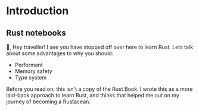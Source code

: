 # Introduction

## Rust notebooks

👋, Hey traveller! I see you have stopped off over here to learn Rust. Lets talk about some advantages to why you should:
- Performant
- Memory safety
- Type system

Before you read on, this isn't a copy of the Rust Book. I wrote this as a more laid-back approach to learn Rust, and thinks that helped me out on my journey of becoming a Rustacean.